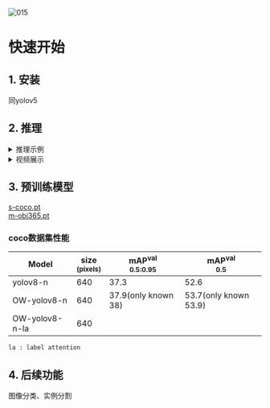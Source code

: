 ![015](https://user-images.githubusercontent.com/84908793/221391769-2503d415-60c3-4c4b-a432-a4f0fdfa186c.png)

# 快速开始

## 1. 安装
  同yolov5

## 2. 推理

<details> 
<summary> 推理示例</summary>

```bash
$ python detect.py --source data/images --weights m-obj365.pt --unknownconf 0.45 --conf 0.25 
$ python detect.py --source data/images --weights s-coco.pt --unknownconf 0.25 --conf 0.25
'''
参数解读
unknownconf: 当网络预测的“不知道”分数大于此阈值时预测为不知道，否则输出已知分类。
1）与已知类精度关系：当已知类精度越高时，“不知道”在已知类上发生的情况将越少，预测未知类时可以设定更低的unknownconf而不影响已知类性能。
2）与训练集大小关系：训练集越丰富，预测未知类的能力越强
注：可根据需求调节此参数，需要注意的是由于资源问题，在objects365数据集下训练的模型m-obj365.pt仅在小模型下训练了30轮，精度较低，建议采用较高阈值。
其他参数：
1）非极大值抑制：默认类内NMS（非极大值抑制）iou阈值为0.45，参数为iou；同时进行类间NMS，iou阈值为0.75，后续将提供参数接口。
2）不知道的物体类名：可在detect文件中修改，后续将提供接口。             
'''

```
</details>

<details> 
<summary> 视频展示</summary>

1. [demo1](https://b23.tv/MfpEmAm)
2. [demo2](https://www.bilibili.com/video/BV1Nm4y1P7UW/?share_source=copy_web&vd_source=4f63c00122ad06d30c832c5c6f903637)

</details>

## 3. 预训练模型

[s-coco.pt](https://github.com/buxihuo/OW-YOLO/releases/download/0.1/s-coco.pt)<br>
[m-obj365.pt](https://github.com/buxihuo/OW-YOLO/releases/download/0.1/m-obj365.pt)<br>
### coco数据集性能
|Model                       |size<br><sup>(pixels)|mAP<sup>val<br>0.5:0.95 |mAP<sup>val<br>0.5 |
|---                         |---                  |---                     |--- 
|yolov8-n             |640                  |37.3                        |52.6
|OW-yolov8-n          |640                  |37.9(only known 38)                        |53.7(only known 53.9)
|OW-yolov8-n-la       |640                  |                        |
```bash
la : label attention

```

## 4. 后续功能
图像分类、实例分割
